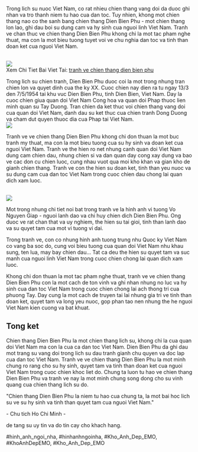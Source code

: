 <p>Trong lich su nuoc Viet Nam, co rat nhieu chien thang vang doi da duoc ghi nhan va tro thanh niem tu hao cua dan toc. Tuy nhien, khong mot chien thang nao co the sanh bang chien thang Dien Bien Phu - mot chien thang lon lao, ghi dau boi su dung cam va hy sinh cua nguoi linh Viet Nam. Tranh ve chan thuc ve chien thang Dien Bien Phu khong chi la mot tac pham nghe thuat, ma con la mot bieu tuong tuyet voi ve chu nghia dan toc va tinh than doan ket cua nguoi Viet Nam.</p><br><img src="https://khoanhdepemo.com/wp-content/uploads/2024/12/image-2445.png"></br>
Xem Chi Tiet Bai Viet Tai: <a href="https://khoanhdepemo.com/anh-chien-thang-dien-bien-phu/">tranh ve chien thang dien bien phu</a><p>Trong lich su chien tranh, Dien Bien Phu duoc coi la mot trong nhung tran chien lon va quyet dinh cua the ky XX. Cuoc chien nay dien ra tu ngay 13/3 den 7/5/1954 tai khu vuc Dien Bien Phu, tinh Dien Bien, Viet Nam. Day la cuoc chien giua quan doi Viet Nam Cong hoa va quan doi Phap thuoc lien minh quan su Tay Duong. Tran chien da ket thuc voi chien thang vang doi cua quan doi Viet Nam, danh dau su ket thuc cua chien tranh Dong Duong va cham dut quyen thuoc dia cua Phap tai Viet Nam.<br><img src="https://khoanhdepemo.com/wp-content/uploads/2024/12/cropped-Du-an-moi.png"></br><p>Tranh ve ve chien thang Dien Bien Phu khong chi don thuan la mot buc tranh my thuat, ma con la mot bieu tuong cua su hy sinh va doan ket cua nguoi Viet Nam. Tranh ve the hien ro net nhung canh quan doi Viet Nam dung cam chien dau, nhung chien si va dan quan day cong xay dung va bao ve cac don cu chien luoc, cung nhau vuot qua moi kho khan va gian kho de gianh chien thang. Tranh ve con the hien su doan ket, tinh than yeu nuoc va su dung cam cua dan toc Viet Nam trong cuoc chien dau chong lai quan dich xam luoc.</p><br><img src="https://khoanhdepemo.com/wp-content/uploads/2024/12/image-2381.png"></br><p>Mot trong nhung chi tiet noi bat trong tranh ve la hinh anh vi tuong Vo Nguyen Giap - nguoi lanh dao va chi huy chien dich Dien Bien Phu. Ong duoc ve rat chan that va uy nghiem, the hien su tai gioi, tinh than lanh dao va su quyet tam cua mot vi tuong vi dai.<p>Trong tranh ve, con co nhung hinh anh tuong trung nhu Quoc ky Viet Nam co vang ba soc do, cung voi bieu tuong cua quan doi Viet Nam nhu khau sung, ten lua, may bay chien dau... Tat ca deu the hien su quyet tam va suc manh cua nguoi linh Viet Nam trong cuoc chien chong lai quan dich xam luoc.</p><p>Khong chi don thuan la mot tac pham nghe thuat, tranh ve ve chien thang Dien Bien Phu con la mot cach de ton vinh va ghi nhan nhung no luc va hy sinh cua dan toc Viet Nam trong cuoc chien chong lai ach thong tri cua phuong Tay. Day cung la mot cach de truyen tai lai nhung gia tri ve tinh than doan ket, quyet tam va long yeu nuoc, gop phan tao nen nhung the he nguoi Viet Nam kien cuong va bat khuat.<h2>Tong ket</h2><p>Chien thang Dien Bien Phu la mot chien thang lich su, khong chi la cua quan doi Viet Nam ma con la cua ca dan toc Viet Nam. Dien Bien Phu da ghi dau mot trang su vang doi trong lich su dau tranh gianh chu quyen va doc lap cua dan toc Viet Nam. Tranh ve ve chien thang Dien Bien Phu la mot minh chung ro rang cho su hy sinh, quyet tam va tinh than doan ket cua nguoi Viet Nam trong cuoc chien khoc liet do. Chung ta luon tu hao ve chien thang Dien Bien Phu va tranh ve nay la mot minh chung song dong cho su vinh quang cua chien thang lich su do.</p><div class="quote">
<p>"Chien thang Dien Bien Phu la niem tu hao cua chung ta, la mot bai hoc lich su ve su hy sinh va tinh than quyet tam cua nguoi Viet Nam."</p>
<p class="author">- Chu tich Ho Chi Minh -</p>
</div><p>de tang su uy tin va do tin cay cho khach hang.</p>
#hinh_anh_ngoi_nha, #hinhanhngoinha, #Kho_Anh_Dep_EMO, #KhoAnhDepEMO, #Kho_Anh_Dep_EMO

